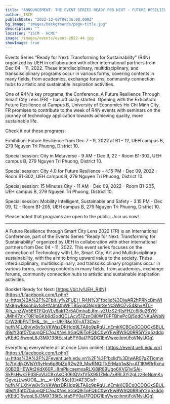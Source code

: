 ```yaml
---
title: "ANNOUNCEMENT: THE EVENT SERIES READY FOR NEXT - FUTURE RESILIENCE THROUGH SMART CITY LENS IS HAPPENING"
author: ISCM
publishDate: "2022-12-08T08:36:00.000Z"
bg_image: "images/backgrounds/page-title.jpg"
description: "" 
location: "ISCM - HCMC"
image: /images/events/event-2022-44.jpg
showImage: true
---
```

Events Series “Ready for Next: Transforming for Sustainability” (R4N) organized by UEH in collaboration with other international partners from Dec 04 - 11, 2022. These interdisciplinary, multidisciplinary, and transdisciplinary programs occur in various forms, covering contents in many fields, from academics, exchange forums, community connection hubs to artistic and sustainable inspiration activities.

One of R4N's key programs, the Conference: A Future Resilience Through Smart City Lens (FR) - has officially started. Opening with the Exhibition: Future Resilience at Campus B, University of Economics Ho Chi Minh City, FR promises to contribute to the week of R4N events with seminars on the journey of technology application towards achieving quality, more sustainable life.

Check it out these programs:

Exhibition: Future Resilience from Dec 7 - 9, 2022 at B1 - 12, UEH campus B, 279 Nguyen Tri Phuong, District 10.

Special session: City in Metaverse - 9 AM - Dec 9, 22 -  Room B1-302, UEH campus B, 279 Nguyen Tri Phuong, District 10.

Special session: City 4.0 for Future Resilience - 4.15 PM - Dec 09, 2022 - Room B1-302, UEH campus B, 279 Nguyen Tri Phuong, District 10.

Special session: 15 Minutes City - 11 AM - Dec 09, 2022 -  Room B1-205, UEH campus B, 279 Nguyen Tri Phuong, District 10.

Special session: Mobility Intelligent, Sustainable and Safety - 3.15 PM - Dec 09, 12 - Room B1-205, UEH campus B, 279 Nguyen Tri Phuong, District 10.

Please noted that programs are open to the public. Join us now!

_____________________

A Future Resilience through Smart City Lens 2022 (FR) is an International Conference, part of the Events Series “Ready for Next: Transforming for Sustainability” organized by UEH in collaboration with other international partners from Dec 04 - 11, 2022. This event series focuses on the connection of Technology with Life, Smart City, Art and Multidisciplinary sustainability, with the aim to bring upward value to the society. These interdisciplinary, multidisciplinary, and transdisciplinary programs occur in various forms, covering contents in many fields, from academics, exchange forums, community connection hubs to artistic and sustainable inspiration activities.

Booklet Ready for Next: [https://bit.ly/UEH_R4N](https://l.facebook.com/l.php?u=https%3A%2F%2Fbit.ly%2FUEH_R4N%3Ffbclid%3DIwAR2hPRNcBmWIMk8gwBssnhbvtoIHtVJmOhWETB5vjaONgV6rSnNcSWO7y54&h=AT0-Xjh_snzWv5E6TFQgVLy8akT3r5A0mhaEJfm-yZUzS2-RsFHZc6j8u26YK-JMhK7zjxT0R1pGKb6d2odQCLAcv51ZznOjI0WT8PFBhePcQj5ddCNKuANbNCrW2dbFNT1H&__tn__=-UK-R&c[0]=AT3CwI-hufNN1LXhVw8v5xVKWazDRHdp9LTA8o9pRqULnEmkKCBCo0COOOxSBUL49dY3gf070uugQFC7qJXNvLlrGaQ9jTqFQbC0wYEwBWSQ0RR5jY2q5zddgyKEdOj5wopL6J3MX138tEJsfa5PY0aI7PQDG1EnVwxoihmtiFoVNylJGg)

Everything everywhere all at once (Join online): [https://event.ueh.edu.vn/](https://l.facebook.com/l.php?u=https%3A%2F%2Fevent.ueh.edu.vn%2F%3Ffbclid%3DIwAR07gZTiomw1c7IVidjkOVlsYtfIyHm6p8bIZqR2w29_MwRNQlTkErMab1w&h=AT1KWRrRxnu60B3BHEWAt2KdX60P_i8mPkicsemxaRLXi8jR89Ugo6KVG1viSAj-SkPsHwk2PdSFoVUC8xAsCR06IQVxfV5X951ZMu7x8RL3Yj2gLzzReNpmKsGgvezLwsUO&__tn__=-UK-R&c[0]=AT3CwI-hufNN1LXhVw8v5xVKWazDRHdp9LTA8o9pRqULnEmkKCBCo0COOOxSBUL49dY3gf070uugQFC7qJXNvLlrGaQ9jTqFQbC0wYEwBWSQ0RR5jY2q5zddgyKEdOj5wopL6J3MX138tEJsfa5PY0aI7PQDG1EnVwxoihmtiFoVNylJGg)